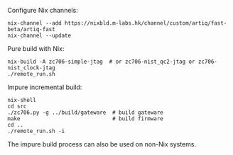 Configure Nix channels:

```shell
nix-channel --add https://nixbld.m-labs.hk/channel/custom/artiq/fast-beta/artiq-fast
nix-channel --update
```

Pure build with Nix:

```shell
nix-build -A zc706-simple-jtag  # or zc706-nist_qc2-jtag or zc706-nist_clock-jtag
./remote_run.sh
```

Impure incremental build:

```shell
nix-shell
cd src
./zc706.py -g ../build/gateware  # build gateware
make                             # build firmware
cd ..
./remote_run.sh -i
```

The impure build process can also be used on non-Nix systems.
